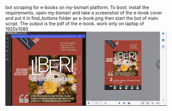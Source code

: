 bot scraping for e-books on my-bsmart platform. To boot, install the requirements, open my-bsmart and take a screenshot of the e-book cover and put it in find_buttons folder as e-book.png then start the bot of main script. The output is the pdf of the e-book.
work only on laptop of 1920x1080
![](./dimostartion.gif)
